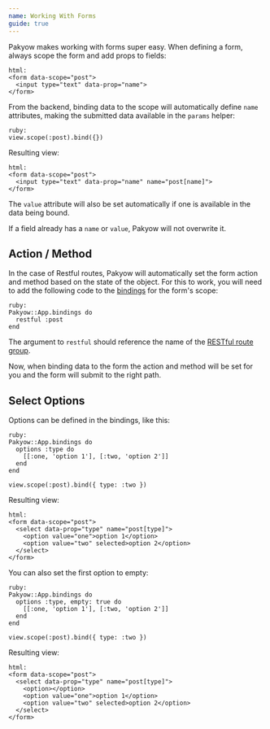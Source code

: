 ```yaml
---
name: Working With Forms
guide: true
---
```


Pakyow makes working with forms super easy. When defining a form, always scope the form and add props to fields:

    html:
    <form data-scope="post">
      <input type="text" data-prop="name">
    </form>

From the backend, binding data to the scope will automatically define `name` attributes, making the submitted data available in the `params` helper:

    ruby:
    view.scope(:post).bind({})

Resulting view:

    html:
    <form data-scope="post">
      <input type="text" data-prop="name" name="post[name]">
    </form>

The `value` attribute will also be set automatically if one is available in the data being bound.

If a field already has a `name` or `value`, Pakyow will not overwrite it.

## Action / Method

In the case of Restful routes, Pakyow will automatically set the form action and method based on the state of the object. For this to work, you will need to add the following code to the [bindings](/docs/bindings) for the form's scope:

    ruby:
    Pakyow::App.bindings do
      restful :post
    end

The argument to `restful` should reference the name of the [RESTful route group](/docs/routing#restful).

Now, when binding data to the form the action and method will be set for you and the form will submit to the right path.

## Select Options

Options can be defined in the bindings, like this:

    ruby:
    Pakyow::App.bindings do
      options :type do
        [[:one, 'option 1'], [:two, 'option 2']]
      end
    end

    view.scope(:post).bind({ type: :two })

Resulting view:

    html:
    <form data-scope="post">
      <select data-prop="type" name="post[type]">
        <option value="one">option 1</option>
        <option value="two" selected>option 2</option>
      </select>
    </form>

You can also set the first option to empty:

    ruby:
    Pakyow::App.bindings do
      options :type, empty: true do
        [[:one, 'option 1'], [:two, 'option 2']]
      end
    end

    view.scope(:post).bind({ type: :two })

Resulting view:

    html:
    <form data-scope="post">
      <select data-prop="type" name="post[type]">
        <option></option>
        <option value="one">option 1</option>
        <option value="two" selected>option 2</option>
      </select>
    </form>
